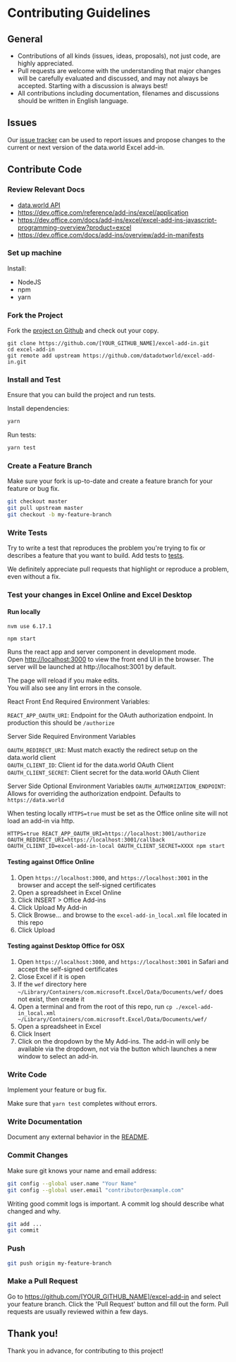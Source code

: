 # Contributing Guidelines

## General

* Contributions of all kinds (issues, ideas, proposals), not just code, are highly appreciated.
* Pull requests are welcome with the understanding that major changes will be carefully evaluated 
and discussed, and may not always be accepted. Starting with a discussion is always best!
* All contributions including documentation, filenames and discussions should be written in English language.

## Issues

Our [issue tracker](https://github.com/datadotworld/excel-add-in/issues) can be used to report 
issues and propose changes to the current or next version of the data.world Excel add-in.

## Contribute Code

### Review Relevant Docs

* [data.world API](https://apidocs.data.world)
* https://dev.office.com/reference/add-ins/excel/application
* https://dev.office.com/docs/add-ins/excel/excel-add-ins-javascript-programming-overview?product=excel
* https://dev.office.com/docs/add-ins/overview/add-in-manifests

### Set up machine

Install:

* NodeJS
* npm
* yarn

### Fork the Project

Fork the [project on Github](https://github.com/datadotworld/excel-add-in) and check out your copy.

```
git clone https://github.com/[YOUR_GITHUB_NAME]/excel-add-in.git
cd excel-add-in
git remote add upstream https://github.com/datadotworld/excel-add-in.git
```

### Install and Test

Ensure that you can build the project and run tests.

Install dependencies:
```bash
yarn
```

Run tests:
```bash
yarn test
```

### Create a Feature Branch

Make sure your fork is up-to-date and create a feature branch for your feature or bug fix.

```bash
git checkout master
git pull upstream master
git checkout -b my-feature-branch
```

### Write Tests

Try to write a test that reproduces the problem you're trying to fix or describes a feature that 
you want to build. Add tests to [tests](tests).

We definitely appreciate pull requests that highlight or reproduce a problem, even without a fix.

### Test your changes in Excel Online and Excel Desktop

#### Run locally

`nvm use 6.17.1`

`npm start`

Runs the react app and server component in development mode.<br>
Open [http://localhost:3000](http://localhost:3000) to view the front end UI in the browser.
The server will be launched at http://localhost:3001 by default.

The page will reload if you make edits.<br>
You will also see any lint errors in the console.

React Front End Required Environment Variables:

`REACT_APP_OAUTH_URI`: Endpoint for the OAuth authorization endpoint.  In production this should be `/authorize`

Server Side Required Environment Variables

`OAUTH_REDIRECT_URI`: Must match exactly the redirect setup on the data.world client  
`OAUTH_CLIENT_ID`: Client id for the data.world OAuth Client  
`OAUTH_CLIENT_SECRET`: Client secret for the data.world OAuth Client  

Server Side Optional Environment Variables
`OAUTH_AUTHORIZATION_ENDPOINT`: Allows for overriding the authorization endpoint.  Defaults to `https://data.world`

When testing locally `HTTPS=true` must be set as the Office online site will not load an add-in via http.

```
HTTPS=true REACT_APP_OAUTH_URI=https://localhost:3001/authorize OAUTH_REDIRECT_URI=https://localhost:3001/callback OAUTH_CLIENT_ID=excel-add-in-local OAUTH_CLIENT_SECRET=XXXX npm start
```

#### Testing against Office Online

1. Open `https://localhost:3000`, and `https://localhost:3001` in the browser and accept the self-signed certificates
1. Open a spreadsheet in Excel Online
1. Click INSERT > Office Add-ins
1. Click Upload My Add-in
1. Click Browse... and browse to the `excel-add-in_local.xml` file located in this repo
1. Click Upload

#### Testing against Desktop Office for OSX

1. Open `https://localhost:3000`, and `https://localhost:3001` in Safari and accept the self-signed certificates
1. Close Excel if it is open
1. If the `wef` directory here `~/Library/Containers/com.microsoft.Excel/Data/Documents/wef/` does not exist, then create it
1. Open a terminal and from the root of this repo, run `cp ./excel-add-in_local.xml ~/Library/Containers/com.microsoft.Excel/Data/Documents/wef/`
1. Open a spreadsheet in Excel
1. Click Insert
1. Click on the dropdown by the My Add-ins.  The add-in will only be available via the dropdown, not via the button which launches a new window to select an add-in.

### Write Code

Implement your feature or bug fix.

Make sure that `yarn test` completes without errors.

### Write Documentation

Document any external behavior in the [README](README.md).

### Commit Changes

Make sure git knows your name and email address:

```bash
git config --global user.name "Your Name"
git config --global user.email "contributor@example.com"
```

Writing good commit logs is important. A commit log should describe what changed and why.

```bash
git add ...
git commit
```

### Push

```bash
git push origin my-feature-branch
```

### Make a Pull Request

Go to <https://github.com/[YOUR_GITHUB_NAME]/excel-add-in> and select your feature branch. 
Click the 'Pull Request' button and fill out the form. Pull requests are usually reviewed within 
a few days.

## Thank you!

Thank you in advance, for contributing to this project!
